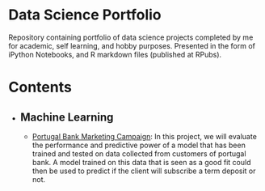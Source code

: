 # Data Science Portfolio
Repository containing portfolio of data science projects completed by me for academic, self learning, and hobby purposes. Presented in the form of iPython Notebooks, and R markdown files (published at RPubs).

# Contents

* ## Machine Learning 
  * [Portugal Bank Marketing Campaign](https://github.com/arun2728/data-science-portfolio/tree/main/Portugal%20Bank%20Marketing%20Campaign): In this project, we will evaluate the performance and predictive power of a model that has been trained and tested on data collected from customers of portugal bank. A model trained on this data that is seen as a good fit could then be used to predict if the client will subscribe a term deposit or not.
